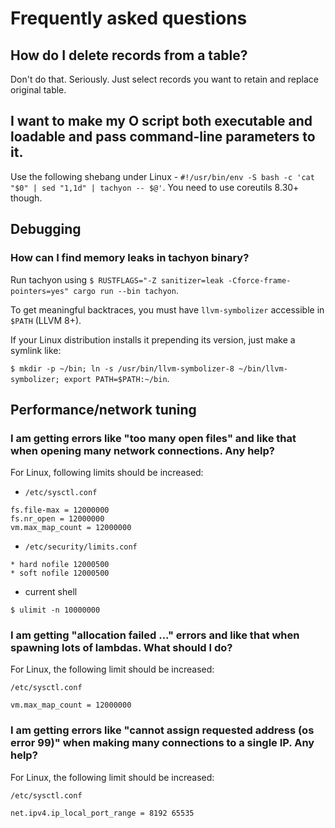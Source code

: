 # Frequently asked questions



## How do I delete records from a table?

Don't do that. Seriously. Just select records you want to retain and replace original table.



## I want to make my O script both executable and loadable and pass command-line parameters to it.

Use the following shebang under Linux - ``#!/usr/bin/env -S bash -c 'cat "$0" | sed "1,1d" | tachyon -- $@'``. You need to use coreutils 8.30+ though.



## Debugging

### How can I find memory leaks in tachyon binary?

Run tachyon using ``$ RUSTFLAGS="-Z sanitizer=leak -Cforce-frame-pointers=yes" cargo run --bin tachyon``.

To get meaningful backtraces, you must have ``llvm-symbolizer`` accessible in ``$PATH`` (LLVM 8+).

If your Linux distribution installs it prepending its version, just make a symlink like:

``$ mkdir -p ~/bin; ln -s /usr/bin/llvm-symbolizer-8 ~/bin/llvm-symbolizer; export PATH=$PATH:~/bin``.



## Performance/network tuning

### I am getting errors like "too many open files" and like that when opening many network connections. Any help?

For Linux, following limits should be increased:

- ``/etc/sysctl.conf``

```
fs.file-max = 12000000
fs.nr_open = 12000000
vm.max_map_count = 12000000
```

- ``/etc/security/limits.conf``

```
* hard nofile 12000500
* soft nofile 12000500
```

- current shell

```
$ ulimit -n 10000000
```



### I am getting "allocation failed ..." errors and like that when spawning lots of lambdas. What should I do?

For Linux, the following limit should be increased:

``/etc/sysctl.conf``

```
vm.max_map_count = 12000000
```



### I am getting errors like "cannot assign requested address (os error 99)" when making many connections to a single IP. Any help?

For Linux, the following limit should be increased:

``/etc/sysctl.conf``

```
net.ipv4.ip_local_port_range = 8192 65535
```
